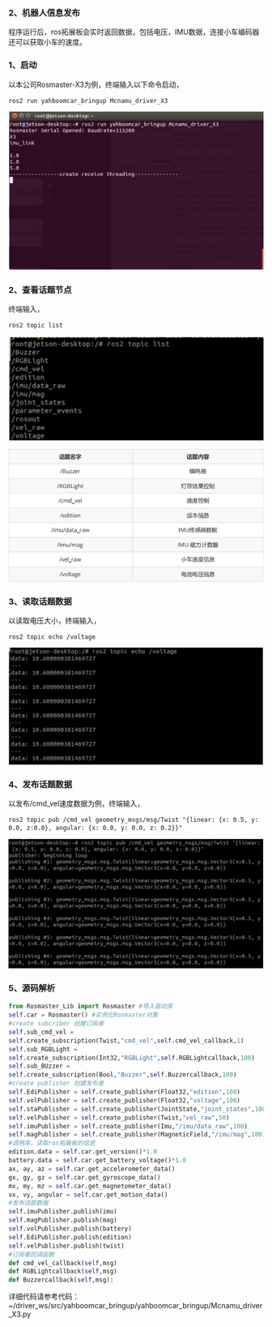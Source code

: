 ### 2、机器人信息发布

程序运行后，ros拓展板会实时返回数据，包括电压，IMU数据，连接小车编码器还可以获取小车的速度。

### 1、启动

以本公司Rosmaster-X3为例，终端输入以下命令启动，

```
ros2 run yahboomcar_bringup Mcnamu_driver_X3
```

![image-20230529205227219](image-20230529205227219.png)

### 2、查看话题节点

终端输入，

```
ros2 topic list
```

![image-20230529205315888](image-20230529205315888.png)

![image-20230529205330021](image-20230529205330021.png)

### 3、读取话题数据

以读取电压大小，终端输入，

```
ros2 topic echo /voltage
```

![image-20230529205428526](image-20230529205428526.png)

### 4、发布话题数据

以发布/cmd_vel速度数据为例，终端输入，

```
ros2 topic pub /cmd_vel geometry_msgs/msg/Twist "{linear: {x: 0.5, y: 0.0, z:0.0}, angular: {x: 0.0, y: 0.0, z: 0.2}}"
```

![image-20230529205545401](image-20230529205545401.png)

### 5、源码解析

```python
from Rosmaster_Lib import Rosmaster #导入驱动库
self.car = Rosmaster() #实例化Rosmaster对象
#create subcriber 创建订阅者
self.sub_cmd_vel =
self.create_subscription(Twist,"cmd_vel",self.cmd_vel_callback,1)
self.sub_RGBLight =
self.create_subscription(Int32,"RGBLight",self.RGBLightcallback,100)
self.sub_BUzzer =
self.create_subscription(Bool,"Buzzer",self.Buzzercallback,100)
#create publisher 创建发布者
self.EdiPublisher = self.create_publisher(Float32,"edition",100)
self.volPublisher = self.create_publisher(Float32,"voltage",100)
self.staPublisher = self.create_publisher(JointState,"joint_states",100)
self.velPublisher = self.create_publisher(Twist,"vel_raw",50)
self.imuPublisher = self.create_publisher(Imu,"/imu/data_raw",100)
self.magPublisher = self.create_publisher(MagneticField,"/imu/mag",100)
#调用库，读取ros拓展板的信息
edition.data = self.car.get_version()*1.0
battery.data = self.car.get_battery_voltage()*1.0
ax, ay, az = self.car.get_accelerometer_data()
gx, gy, gz = self.car.get_gyroscope_data()
mx, my, mz = self.car.get_magnetometer_data()
vx, vy, angular = self.car.get_motion_data()
#发布话题数据
self.imuPublisher.publish(imu)
self.magPublisher.publish(mag)
self.volPublisher.publish(battery)
self.EdiPublisher.publish(edition)
self.velPublisher.publish(twist)
#订阅者回调函数
def cmd_vel_callback(self,msg)
def RGBLightcallback(self,msg)
def Buzzercallback(self,msg):
```

详细代码请参考代码：~/driver_ws/src/yahboomcar_bringup/yahboomcar_bringup/Mcnamu_driver_X3.py